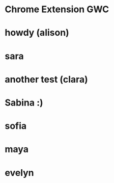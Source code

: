 # Chrome Extension GWC
# howdy (alison)
# sara
# another test (clara)
# Sabina :)
# sofia
# maya
# evelyn
